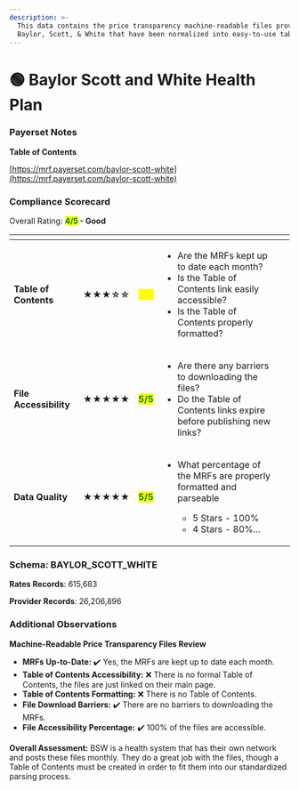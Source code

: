 ```yaml
---
description: >-
  This data contains the price transparency machine-readable files provided by
  Baylor, Scott, & White that have been normalized into easy-to-use tables.
---
```


# 🟢 Baylor Scott and White Health Plan

### Payerset Notes

**Table of Contents**

[https://mrf.payerset.com/baylor-scott-white](https://mrf.payerset.com/baylor-scott-white)

### Compliance Scorecard

Overall Rating: <mark style="color:green;">**4/5**</mark>**&#x20;- Good**

<table data-view="cards"><thead><tr><th></th><th></th><th></th><th></th><th data-hidden data-card-cover data-type="files"></th></tr></thead><tbody><tr><td><strong>Table of Contents</strong></td><td><strong>★★★☆☆</strong></td><td><mark style="color:yellow;"><strong>3/5</strong></mark></td><td><ul><li>Are the MRFs kept up to date each month? </li><li>Is the Table of Contents link easily accessible?</li><li>Is the Table of Contents properly formatted?</li></ul></td><td></td></tr><tr><td><strong>File Accessibility</strong></td><td><strong>★★★★★</strong></td><td><mark style="color:green;"><strong>5/5</strong></mark></td><td><ul><li>Are there any barriers to downloading the files?</li><li>Do the Table of Contents links expire before publishing new links?</li></ul></td><td></td></tr><tr><td><strong>Data Quality</strong></td><td><strong>★★★★★</strong></td><td><mark style="color:green;"><strong>5/5</strong></mark></td><td><ul><li><p>What percentage of the MRFs are properly formatted and parseable</p><ul><li>5 Stars - 100%</li><li>4 Stars - 80%...</li></ul></li></ul></td><td></td></tr></tbody></table>

### Schema: BAYLOR\_SCOTT\_WHITE

**Rates Records**: 615,683

**Provider Records**: 26,206,896

### Additional Observations

**Machine-Readable Price Transparency Files Review**

* **MRFs Up-to-Date:** ✔️ Yes, the MRFs are kept up to date each month.
* **Table of Contents Accessibility:** ❌ There is no formal Table of Contents, the files are just linked on their main page.
* **Table of Contents Formatting:** ❌ There is no Table of Contents.
* **File Download Barriers:** ✔️ There are no barriers to downloading the MRFs.
* **File Accessibility Percentage:** ✔️ 100% of the files are accessible.

**Overall Assessment:** BSW is a health system that has their own network and posts these files monthly. They do a great job with the files, though a Table of Contents must be created in order to fit them into our standardized parsing process.
